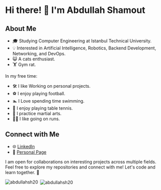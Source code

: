 # Hi there! 👋 I'm Abdullah Shamout

## About Me

- 🎓 Studying Computer Engineering at Istanbul Technical University.
- 💡 Interested in Artificial Intelligence, Robotics, Backend Development, Networking, and DevOps.
- 😺 A cats enthusiast.
- 🏋️ Gym rat.

In my free time:

- 🛠️ I like Working on personal projects.
- ⚽️ I enjoy playing football.
- 🏊 I Love spending time swimming.
- 🏓 I enjoy playing table tennis.
- 🥋 I practice martial arts.
- 🏃‍♂️ I like going on runs.
## Connect with Me

- 🌐 [LinkedIn](https://www.linkedin.com/in/abdullah-shamout/)
- 🔗 [Personal Page](https://abdullahsh20.github.io/)

I am open for collaborations on interesting projects across multiple fields. Feel free to explore my repositories and connect with me! Let's code and learn together. 🚀
<p><img align="left" src="https://github-readme-stats.vercel.app/api/top-langs?username=abdullahsh20&show_icons=true&theme=tokyonight&locale=en&layout=compact" alt="abdullahsh20" /></p>

<p>&nbsp;<img align="center" src="https://github-readme-stats.vercel.app/api?username=abdullahsh20&show_icons=true&theme=tokyonight&locale=en" alt="abdullahsh20" /></p>

